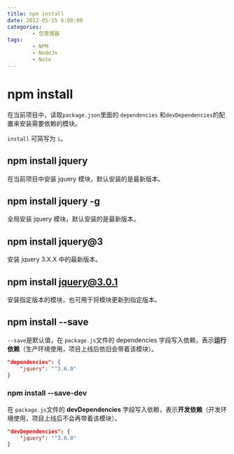 ```yaml
---
title: npm install
date: 2022-05-15 6:00:00
categories:
        - 包管理器
tags:
        - NPM
        - NodeJs
        - Note
---
```


# npm install

在当前项目中，读取`package.json`里面的 `dependencies` 和`devDependencies`的配置来安装需要依赖的模块。

`install` 可简写为 `i`。

## npm install jquery

在当前项目中安装 jquery 模块，默认安装的是最新版本。

## npm install jquery -g

全局安装 jquery 模块，默认安装的是最新版本。

## npm install jquery@3

安装 jquery 3.X.X 中的最新版本。

## npm install jquery@3.0.1

安装指定版本的模块，也可用于将模块更新到指定版本。

## npm install --save

`--save`是默认值，在 `package.js`文件的 dependencies 字段写入依赖，表示**运行依赖**（生产环境使用，项目上线后依旧会带着该模块）。

```json
"dependencies": {
    "jquery": "^3.6.0"
}
```

### npm install --save-dev

在 `package.js`文件的 **devDependencies** 字段写入依赖，表示**开发依赖**（开发环境使用，项目上线后不会再带着该模块）。

```json
"devDependencies": {
    "jquery": "^3.6.0"
}
```
